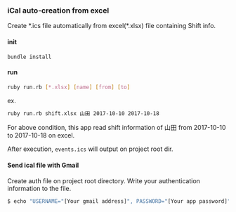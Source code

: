 ### iCal auto-creation from excel
Create \*.ics file automatically from excel(\*.xlsx) file containing Shift info.

#### init
```
bundle install
```

#### run
```sh
ruby run.rb [*.xlsx] [name] [from] [to]
```

ex.
```sh
ruby run.rb shift.xlsx 山田 2017-10-10 2017-10-18
```
For above condition, this app read shift information of 山田 from 2017-10-10 to 2017-10-18 on excel.

After execution, `events.ics` will output on project root dir.

#### Send ical file with Gmail
Create auth file on project root directory.
Write your authentication information to the file.

```sh
$ echo "USERNAME="[Your gmail address]", PASSWORD="[Your app password]"" > auth
```
